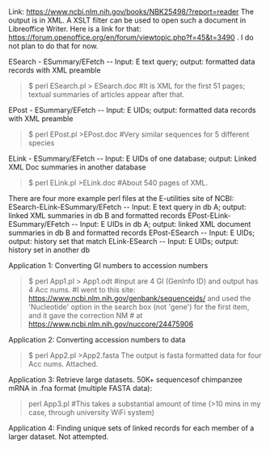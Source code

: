 Link: https://www.ncbi.nlm.nih.gov/books/NBK25498/?report=reader
The output is in XML. A XSLT filter can be used to open such a document in Libreoffice Writer. Here is a link for that: https://forum.openoffice.org/en/forum/viewtopic.php?f=45&t=3490 . I do not plan to do that for now.

ESearch - ESummary/EFetch -- Input: E text query; output: formatted data records with XML preamble
> $ perl ESearch.pl > ESearch.doc
#It is XML for the first 51 pages; textual summaries of articles appear after that. 

EPost - ESummary/EFetch -- Input: E UIDs; output: formatted data records with XML preamble
> $ perl EPost.pl >EPost.doc
#Very similar sequences for 5 different species

ELink - ESummary/EFetch -- Input: E UIDs of one database; output: Linked XML Doc summaries in another database
> $ perl ELink.pl >ELink.doc
#About 540 pages of XML. 

There are four more example perl files at the E-utilities site of NCBI:
ESearch-ELink-ESummary/EFetch -- Input: E text query in db A; output: linked XML summaries in db B and formatted records
EPost-ELink-ESummary/EFetch -- Input: E UIDs in db A; output: linked XML document summaries in db B and formatted records
EPost-ESearch -- Input: E UIDs; output: history set that match
ELink-ESearch -- Input: E UIDs; output: history set in another db

Application 1: Converting GI numbers to accession numbers
>$ perl App1.pl > App1.odt
#input are 4 GI (GenInfo ID) and output has 4 Acc nums.
#I went to this site: https://www.ncbi.nlm.nih.gov/genbank/sequenceids/ and used the 'Nucleotide' option in the search
box (not 'gene')  for the first item, and it gave the correction NM # at https://www.ncbi.nlm.nih.gov/nuccore/24475906

Application 2: Converting accession numbers to data
>$ perl App2.pl >App2.fasta
The output is fasta formatted data for four Acc nums. Attached. 

Application 3: Retrieve large datasets. 50K+ sequencesof chimpanzee mRNA in .fna format (multiple FASTA data):
>perl App3.pl #This takes a substantial amount of time (>10 mins in my case, through university WiFi system)

Application 4: Finding unique sets of linked records for each member of a larger dataset. Not attempted.


